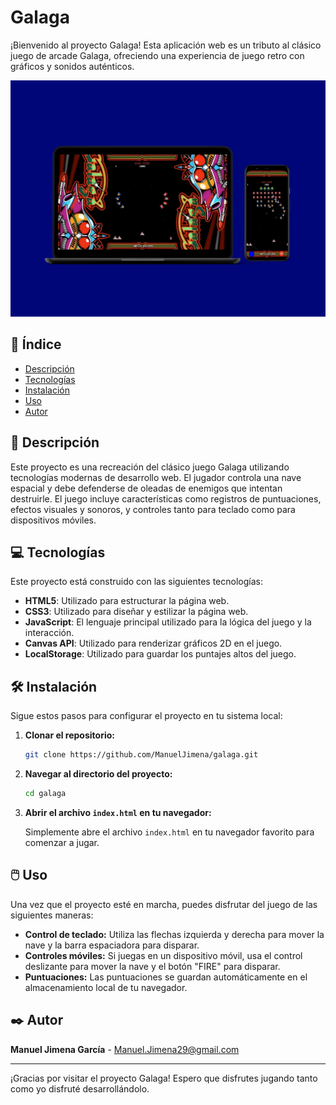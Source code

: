 
# Galaga

¡Bienvenido al proyecto Galaga! Esta aplicación web es un tributo al clásico juego de arcade Galaga, ofreciendo una experiencia de juego retro con gráficos y sonidos auténticos.

![Galaga Interface](./images/mockuper.webp)

## 📖 Índice

- [Descripción](#descripción)
- [Tecnologías](#tecnologías)
- [Instalación](#instalación)
- [Uso](#uso)
- [Autor](#autor)

## 📘 Descripción

Este proyecto es una recreación del clásico juego Galaga utilizando tecnologías modernas de desarrollo web. El jugador controla una nave espacial y debe defenderse de oleadas de enemigos que intentan destruirle. El juego incluye características como registros de puntuaciones, efectos visuales y sonoros, y controles tanto para teclado como para dispositivos móviles.

## 💻 Tecnologías

Este proyecto está construido con las siguientes tecnologías:
- **HTML5**: Utilizado para estructurar la página web.
- **CSS3**: Utilizado para diseñar y estilizar la página web.
- **JavaScript**: El lenguaje principal utilizado para la lógica del juego y la interacción.
- **Canvas API**: Utilizado para renderizar gráficos 2D en el juego.
- **LocalStorage**: Utilizado para guardar los puntajes altos del juego.

## 🛠️ Instalación

Sigue estos pasos para configurar el proyecto en tu sistema local:

1. **Clonar el repositorio:**

   ```bash
   git clone https://github.com/ManuelJimena/galaga.git
   ```
2. **Navegar al directorio del proyecto:**

   ```bash
   cd galaga
   ```

3. **Abrir el archivo `index.html` en tu navegador:**

   Simplemente abre el archivo `index.html` en tu navegador favorito para comenzar a jugar.

## 🖱️ Uso

Una vez que el proyecto esté en marcha, puedes disfrutar del juego de las siguientes maneras:
- **Control de teclado:** Utiliza las flechas izquierda y derecha para mover la nave y la barra espaciadora para disparar.
- **Controles móviles:** Si juegas en un dispositivo móvil, usa el control deslizante para mover la nave y el botón "FIRE" para disparar.
- **Puntuaciones:** Las puntuaciones se guardan automáticamente en el almacenamiento local de tu navegador.

## ✒️ Autor

**Manuel Jimena García** - Manuel.Jimena29@gmail.com

---

¡Gracias por visitar el proyecto Galaga! Espero que disfrutes jugando tanto como yo disfruté desarrollándolo.
